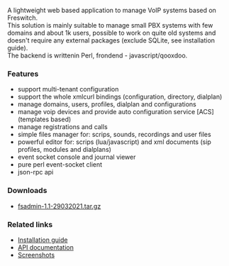 <p>
 A lightweight web based application to manage VoIP systems based on Freswitch.<br> 	
 This solution is mainly suitable to manage small PBX systems with few domains and about 1k users, 
 possible to work on quite old systems and doesn't require any external packages (exclude SQLite, see installation guide).<br>
 The backend is writtenin Perl, frondend - javascript/qooxdoo.<br>
</p>

### Features
 - support multi-tenant configuration
 - support the whole xmlcurl bindings (configuration, directory, dialplan)
 - manage domains, users, profiles, dialplan and configurations
 - manage voip devices and provide auto configuration service [ACS] (templates based)
 - manage registrations and calls
 - simple files manager for: scrips, sounds, recordings and user files
 - powerful editor for: scrips (lua/javascript) and xml documents (sip profiles, modules and dialplans)
 - event socket console and journal viewer
 - pure perl event-socket client
 - json-rpc api
  
### Downloads 
 - [fsadmin-1.1-29032021.tar.gz](https://github.com/akscf/fsadmin/blob/main/bin/fsadmin-1.1-29032021.tar.gz)
 
### Related links
 - [Installation guide](https://akscf.org/?page=projects/fsadmin/installation_guide)
 - [API documentation](https://akscf.org/?page=projects/fsadmin/api_doc)
 - [Screenshots](https://akscf.org/?page=projects/fsadmin/screenshots)



